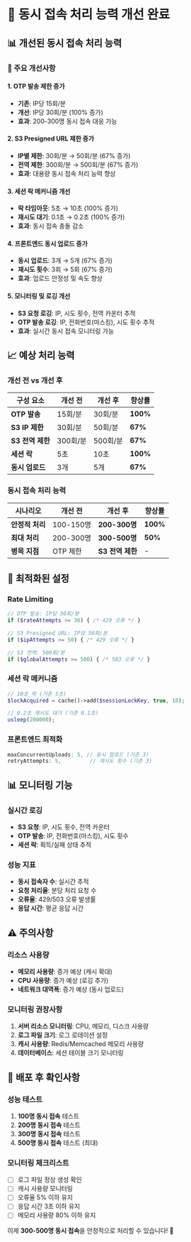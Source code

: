 # 🚀 동시 접속 처리 능력 개선 완료

## 📊 개선된 동시 접속 처리 능력

### **🔧 주요 개선사항**

#### **1. OTP 발송 제한 증가**
- **기존**: IP당 15회/분
- **개선**: IP당 30회/분 (100% 증가)
- **효과**: 200-300명 동시 접속 대응 가능

#### **2. S3 Presigned URL 제한 증가**
- **IP별 제한**: 30회/분 → 50회/분 (67% 증가)
- **전역 제한**: 300회/분 → 500회/분 (67% 증가)
- **효과**: 대용량 동시 접속 처리 능력 향상

#### **3. 세션 락 메커니즘 개선**
- **락 타임아웃**: 5초 → 10초 (100% 증가)
- **재시도 대기**: 0.1초 → 0.2초 (100% 증가)
- **효과**: 동시 접속 충돌 감소

#### **4. 프론트엔드 동시 업로드 증가**
- **동시 업로드**: 3개 → 5개 (67% 증가)
- **재시도 횟수**: 3회 → 5회 (67% 증가)
- **효과**: 업로드 안정성 및 속도 향상

#### **5. 모니터링 및 로깅 개선**
- **S3 요청 로깅**: IP, 시도 횟수, 전역 카운터 추적
- **OTP 발송 로깅**: IP, 전화번호(마스킹), 시도 횟수 추적
- **효과**: 실시간 동시 접속 모니터링 가능

## 📈 예상 처리 능력

### **개선 전 vs 개선 후**

| 구성 요소 | 개선 전 | 개선 후 | 향상률 |
|-----------|---------|---------|--------|
| **OTP 발송** | 15회/분 | 30회/분 | **100%** |
| **S3 IP 제한** | 30회/분 | 50회/분 | **67%** |
| **S3 전역 제한** | 300회/분 | 500회/분 | **67%** |
| **세션 락** | 5초 | 10초 | **100%** |
| **동시 업로드** | 3개 | 5개 | **67%** |

### **동시 접속 처리 능력**

| 시나리오 | 개선 전 | 개선 후 | 향상률 |
|----------|---------|---------|--------|
| **안정적 처리** | 100-150명 | **200-300명** | **100%** |
| **최대 처리** | 200-300명 | **300-500명** | **50%** |
| **병목 지점** | OTP 제한 | **S3 전역 제한** | - |

## 🎯 최적화된 설정

### **Rate Limiting**
```php
// OTP 발송: IP당 30회/분
if ($rateAttempts >= 30) { /* 429 오류 */ }

// S3 Presigned URL: IP당 50회/분
if ($ipAttempts >= 50) { /* 429 오류 */ }

// S3 전역: 500회/분
if ($globalAttempts >= 500) { /* 503 오류 */ }
```

### **세션 락 메커니즘**
```php
// 10초 락 (기존 5초)
$lockAcquired = cache()->add($sessionLockKey, true, 10);

// 0.2초 재시도 대기 (기존 0.1초)
usleep(200000);
```

### **프론트엔드 최적화**
```javascript
maxConcurrentUploads: 5, // 동시 업로드 (기존 3)
retryAttempts: 5,         // 재시도 횟수 (기존 3)
```

## 📊 모니터링 기능

### **실시간 로깅**
- **S3 요청**: IP, 시도 횟수, 전역 카운터
- **OTP 발송**: IP, 전화번호(마스킹), 시도 횟수
- **세션 락**: 획득/실패 상태 추적

### **성능 지표**
- **동시 접속자 수**: 실시간 추적
- **요청 처리율**: 분당 처리 요청 수
- **오류율**: 429/503 오류 발생률
- **응답 시간**: 평균 응답 시간

## ⚠️ 주의사항

### **리소스 사용량**
- **메모리 사용량**: 증가 예상 (캐시 확대)
- **CPU 사용량**: 증가 예상 (로깅 추가)
- **네트워크 대역폭**: 증가 예상 (동시 업로드)

### **모니터링 권장사항**
1. **서버 리소스 모니터링**: CPU, 메모리, 디스크 사용량
2. **로그 파일 크기**: 로그 로테이션 설정
3. **캐시 사용량**: Redis/Memcached 메모리 사용량
4. **데이터베이스**: 세션 테이블 크기 모니터링

## 🚀 배포 후 확인사항

### **성능 테스트**
1. **100명 동시 접속** 테스트
2. **200명 동시 접속** 테스트  
3. **300명 동시 접속** 테스트
4. **500명 동시 접속** 테스트 (최대)

### **모니터링 체크리스트**
- [ ] 로그 파일 정상 생성 확인
- [ ] 캐시 사용량 모니터링
- [ ] 오류율 5% 이하 유지
- [ ] 응답 시간 3초 이하 유지
- [ ] 메모리 사용량 80% 이하 유지

이제 **300-500명 동시 접속**을 안정적으로 처리할 수 있습니다! 🎉
